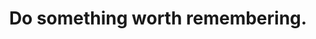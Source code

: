 ---
title: "Do something worth remembering."
attribution: "Elvis Presley"
linked:
  - _cues/turn-on.md
tags:
  - Quote
---